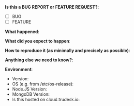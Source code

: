 **Is this a BUG REPORT or FEATURE REQUEST?**:
<!-- PUT AN x IN THE BOX -->
- [ ] BUG 
- [ ] FEATURE

**What happened**:

**What did you expect to happen**:

**How to reproduce it (as minimally and precisely as possible)**:


**Anything else we need to know?**:

**Environment**:
- Version:
- OS (e.g. from /etc/os-release):
- Node.JS Version:
- MongoDB Version:
- Is this hosted on cloud.trudesk.io:

